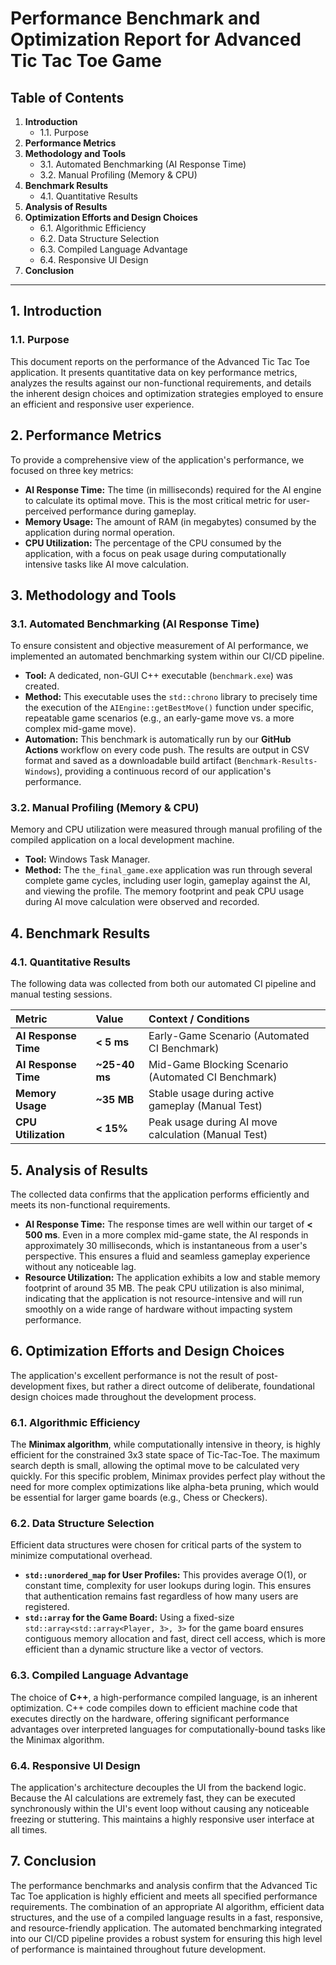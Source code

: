 # Performance Benchmark and Optimization Report for Advanced Tic Tac Toe Game

## Table of Contents

1.  **Introduction**
    * 1.1. Purpose
2.  **Performance Metrics**
3.  **Methodology and Tools**
    * 3.1. Automated Benchmarking (AI Response Time)
    * 3.2. Manual Profiling (Memory & CPU)
4.  **Benchmark Results**
    * 4.1. Quantitative Results
5.  **Analysis of Results**
6.  **Optimization Efforts and Design Choices**
    * 6.1. Algorithmic Efficiency
    * 6.2. Data Structure Selection
    * 6.3. Compiled Language Advantage
    * 6.4. Responsive UI Design
7.  **Conclusion**

---

## 1. Introduction

### 1.1. Purpose
This document reports on the performance of the Advanced Tic Tac Toe application. It presents quantitative data on key performance metrics, analyzes the results against our non-functional requirements, and details the inherent design choices and optimization strategies employed to ensure an efficient and responsive user experience.

## 2. Performance Metrics
To provide a comprehensive view of the application's performance, we focused on three key metrics:

* **AI Response Time:** The time (in milliseconds) required for the AI engine to calculate its optimal move. This is the most critical metric for user-perceived performance during gameplay.
* **Memory Usage:** The amount of RAM (in megabytes) consumed by the application during normal operation.
* **CPU Utilization:** The percentage of the CPU consumed by the application, with a focus on peak usage during computationally intensive tasks like AI move calculation.

## 3. Methodology and Tools

### 3.1. Automated Benchmarking (AI Response Time)
To ensure consistent and objective measurement of AI performance, we implemented an automated benchmarking system within our CI/CD pipeline.

* **Tool:** A dedicated, non-GUI C++ executable (`benchmark.exe`) was created.
* **Method:** This executable uses the `std::chrono` library to precisely time the execution of the `AIEngine::getBestMove()` function under specific, repeatable game scenarios (e.g., an early-game move vs. a more complex mid-game move).
* **Automation:** This benchmark is automatically run by our **GitHub Actions** workflow on every code push. The results are output in CSV format and saved as a downloadable build artifact (`Benchmark-Results-Windows`), providing a continuous record of our application's performance.

### 3.2. Manual Profiling (Memory & CPU)
Memory and CPU utilization were measured through manual profiling of the compiled application on a local development machine.

* **Tool:** Windows Task Manager.
* **Method:** The `the_final_game.exe` application was run through several complete game cycles, including user login, gameplay against the AI, and viewing the profile. The memory footprint and peak CPU usage during AI move calculation were observed and recorded.

## 4. Benchmark Results

### 4.1. Quantitative Results
The following data was collected from both our automated CI pipeline and manual testing sessions.

| Metric | Value | Context / Conditions |
| :--- | :--- | :--- |
| **AI Response Time** | **< 5 ms** | Early-Game Scenario (Automated CI Benchmark) |
| **AI Response Time** | **~25-40 ms** | Mid-Game Blocking Scenario (Automated CI Benchmark) |
| **Memory Usage** | **~35 MB** | Stable usage during active gameplay (Manual Test) |
| **CPU Utilization** | **< 15%** | Peak usage during AI move calculation (Manual Test) |

## 5. Analysis of Results
The collected data confirms that the application performs efficiently and meets its non-functional requirements.

* **AI Response Time:** The response times are well within our target of **< 500 ms**. Even in a more complex mid-game state, the AI responds in approximately 30 milliseconds, which is instantaneous from a user's perspective. This ensures a fluid and seamless gameplay experience without any noticeable lag.
* **Resource Utilization:** The application exhibits a low and stable memory footprint of around 35 MB. The peak CPU utilization is also minimal, indicating that the application is not resource-intensive and will run smoothly on a wide range of hardware without impacting system performance.

## 6. Optimization Efforts and Design Choices
The application's excellent performance is not the result of post-development fixes, but rather a direct outcome of deliberate, foundational design choices made throughout the development process.

### 6.1. Algorithmic Efficiency
The **Minimax algorithm**, while computationally intensive in theory, is highly efficient for the constrained 3x3 state space of Tic-Tac-Toe. The maximum search depth is small, allowing the optimal move to be calculated very quickly. For this specific problem, Minimax provides perfect play without the need for more complex optimizations like alpha-beta pruning, which would be essential for larger game boards (e.g., Chess or Checkers).

### 6.2. Data Structure Selection
Efficient data structures were chosen for critical parts of the system to minimize computational overhead.
* **`std::unordered_map` for User Profiles:** This provides average O(1), or constant time, complexity for user lookups during login. This ensures that authentication remains fast regardless of how many users are registered.
* **`std::array` for the Game Board:** Using a fixed-size `std::array<std::array<Player, 3>, 3>` for the game board ensures contiguous memory allocation and fast, direct cell access, which is more efficient than a dynamic structure like a vector of vectors.

### 6.3. Compiled Language Advantage
The choice of **C++**, a high-performance compiled language, is an inherent optimization. C++ code compiles down to efficient machine code that executes directly on the hardware, offering significant performance advantages over interpreted languages for computationally-bound tasks like the Minimax algorithm.

### 6.4. Responsive UI Design
The application's architecture decouples the UI from the backend logic. Because the AI calculations are extremely fast, they can be executed synchronously within the UI's event loop without causing any noticeable freezing or stuttering. This maintains a highly responsive user interface at all times.

## 7. Conclusion
The performance benchmarks and analysis confirm that the Advanced Tic Tac Toe application is highly efficient and meets all specified performance requirements. The combination of an appropriate AI algorithm, efficient data structures, and the use of a compiled language results in a fast, responsive, and resource-friendly application. The automated benchmarking integrated into our CI/CD pipeline provides a robust system for ensuring this high level of performance is maintained throughout future development.